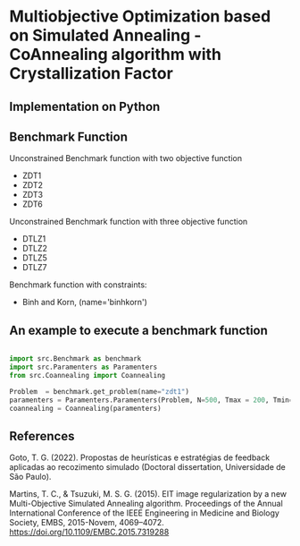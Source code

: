 # Multiobjective Optimization based on Simulated Annealing - CoAnnealing algorithm with Crystallization Factor

## Implementation on Python




## Benchmark Function

Unconstrained Benchmark function with two objective function

* ZDT1
* ZDT2
* ZDT3
* ZDT6

Unconstrained Benchmark function with three objective function

* DTLZ1
* DTLZ2
* DTLZ5
* DTLZ7

Benchmark function with constraints:

* Binh and Korn, (name='binhkorn')



## An example to execute a benchmark function

``` python

import src.Benchmark as benchmark
import src.Paramenters as Paramenters
from src.Coannealing import Coannealing

Problem  = benchmark.get_problem(name="zdt1")
paramenters = Paramenters.Paramenters(Problem, N=500, Tmax = 200, Tmin=0.00000001, SL= 100, HL=75 strategy=3, alpha=0.95)
coannealing = Coannealing(paramenters)

```


## References 

Goto, T. G. (2022). Propostas de heurísticas e estratégias de feedback aplicadas ao recozimento simulado (Doctoral dissertation, Universidade de São Paulo).


Martins, T. C., & Tsuzuki, M. S. G. (2015). EIT image regularization by a new Multi-Objective Simulated Annealing algorithm. Proceedings of the Annual International Conference of the IEEE Engineering in Medicine and Biology Society, EMBS, 2015-Novem, 4069–4072. https://doi.org/10.1109/EMBC.2015.7319288


